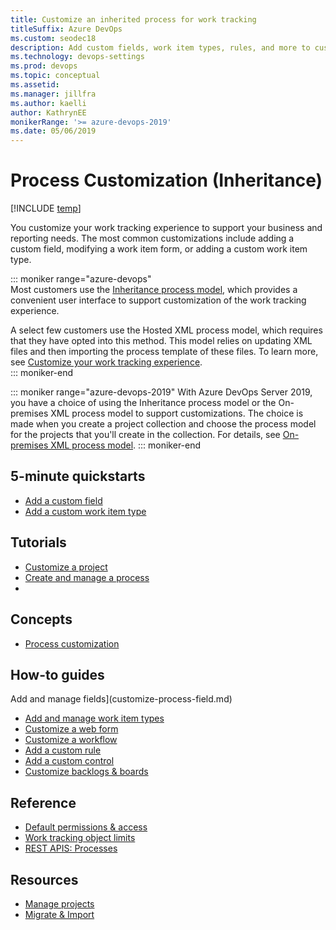 ```yaml
---
title: Customize an inherited process for work tracking
titleSuffix: Azure DevOps
ms.custom: seodec18
description: Add custom fields, work item types, rules, and more to cusomtomize your work tacking objects  
ms.technology: devops-settings
ms.prod: devops
ms.topic: conceptual
ms.assetid: 
ms.manager: jillfra
ms.author: kaelli
author: KathrynEE
monikerRange: '>= azure-devops-2019'
ms.date: 05/06/2019
---
```


# Process Customization (Inheritance)

[!INCLUDE [temp](../../../_shared/version-azure-devops.md)]

You customize your work tracking experience to support your business and reporting needs. The most common customizations include adding a custom field, modifying a work item form, or adding a custom work item type. 

::: moniker range="azure-devops"  
Most customers use the [Inheritance process model](inheritance-process-model.md), which provides a convenient user interface to support customization of the work tracking experience. 

A select few customers use the Hosted XML process model, which requires that they have opted into this method. This model relies on updating XML files and then importing the process template of these files. To learn more, see [Customize your work tracking experience](hosted-xml-process-model.md).  
::: moniker-end  

::: moniker range="azure-devops-2019"
With Azure DevOps Server 2019, you have a choice of using the Inheritance process model or the On-premises XML process model to support customizations. The choice is made when you create a project collection and choose the process model for the projects that you'll create in the collection.  For details, see [On-premises XML process model](../../../reference/on-premises-xml-process-model.md).
::: moniker-end  


## 5-minute quickstarts

- [Add a custom field](add-custom-field.md)
- [Add a custom work item type](add-custom-wit.md)

## Tutorials

- [Customize a project](customize-process.md)
- [Create and manage a process](manage-process.md)
- 
## Concepts

- [Process customization](inheritance-process-model.md)

## How-to guides
  
Add and manage fields](customize-process-field.md)
- [Add and manage work item types](customize-process-wit.md)
- [Customize a web form](customize-process-form.md)
- [Customize a workflow](customize-process-workflow.md)
- [Add a custom rule](custom-rules.md)
- [Add a custom control](custom-controls-process.md)
- [Customize backlogs & boards](customize-process-backlogs-boards.md)

## Reference

- [Default permissions & access](../../security/permissions-access.md?toc=/azure/devops/organizations/settings/work/toc.json&bc=/azure/devops/organizations/settings/work/breadcrumb/toc.json)
- [Work tracking object limits](object-limits.md)
- [REST APIS: Processes](/rest/api/vsts/processes/processes)

## Resources

- [Manage projects](../../projects/index.md)
- [Migrate & Import](../../../migrate/index.md)

